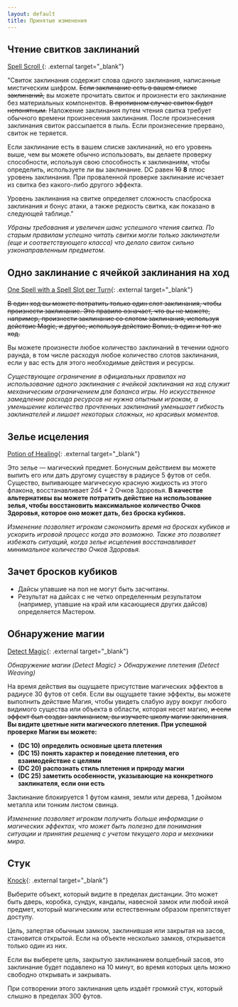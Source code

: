 ```yaml
---
layout: default
title: Принятые изменения
---
```


## Чтение свитков заклинаний
[ Spell Scroll ](https://www.dndbeyond.com/magic-items/9229085-spell-scroll){: .external target="_blank"}

"Свиток заклинания содержит слова одного заклинания, написанные мистическим шифром. ~~Если заклинание есть в вашем списке заклинаний,~~ вы можете прочитать свиток и произнести его заклинание без материальных компонентов. ~~В противном случае свиток будет непонятным.~~ Наложение заклинания путем чтения свитка требует обычного времени произнесения заклинания. После произнесения заклинания свиток рассыпается в пыль. Если произнесение прервано, свиток не теряется.

Если заклинание есть в вашем списке заклинаний, но его уровень выше, чем вы можете обычно использовать, вы делаете проверку способности, используя свою способность к заклинаниям, чтобы определить, используете ли вы заклинание. DC равен ~~10~~ **8** плюс уровень заклинания. При проваленной проверке заклинание исчезает из свитка без какого-либо другого эффекта.

Уровень заклинания на свитке определяет сложность спасброска заклинания и бонус атаки, а также редкость свитка, как показано в следующей таблице."

*Убраны требования и увеличен шанс успешного чтения свитка. По старым правилам успешно читать свитки могли только заклинатели (еще и соответствующего класса) что делало свиток сильно узконаправленным предметом.*

## Одно заклинание с ячейкой заклинания на ход
[One Spell with a Spell Slot per Turn](https://www.dndbeyond.com/sources/dnd/phb-2024/spells#CastingSpells){: .external target="_blank"}

~~В один ход вы можете потратить только один слот заклинания, чтобы произнести заклинание. Это правило означает, что вы не можете, например, произнести заклинание со слотом заклинания, используя действие Magic, и другое, используя действие Bonus, в один и тот же ход.~~

Вы можете произнести любое количество заклинаний в течении одного раунда, в том числе расходуя любое количество слотов заклинания, если у вас есть для этого необходимые действия и ресурсы.

*Существующее ограничение в официальных правилах на использование одного заклинания с ячейкой заклинания на ход служит механическим ограничением для баланса игры. Но искусственное замедление расхода ресурсов не нужна опытным игрокам, а уменьшение количества прочтенных заклинаний уменьшает гибкость заклинателей и лишает некоторых сложных, но красивых моментов.*

## Зелье исцеления
[Potion of Healing](https://www.dndbeyond.com/sources/dnd/phb-2024/equipment#PotionofHealing50GP){: .external target="_blank"}

Это зелье — магический предмет. Бонусным действием вы можете выпить его или дать другому существу в радиусе 5 футов от себя. Существо, выпивающее магическую красную жидкость из этого флакона, восстанавливает 2d4 + 2 Очков Здоровья. **В качестве альтернативы вы можете потратить действие на использование зелья, чтобы восстановить максимальное количество Очков Здоровья, которое оно может дать, без броска кубиков.**

*Изменение позволяет игрокам сэкономить время на бросках кубиков и ускорить игровой процесс когда это возможно. Также это позволяет избежать ситуаций, когда зелье исцеления восстанавливает минимальное количество Очков Здоровья.*

## Зачет бросков кубиков
- Дайсы упавшие на пол не могут быть засчитаны.
- Результат на дайсах с не четко определенным результатом (например, упавшие на край или касающиеся других дайсов) определяется Мастером.

## Обнаружение магии
[Detect Magic](https://www.dndbeyond.com/spells/2619097-detect-magic){: .external target="_blank"}

*Обнаружение магии (Detect Magic) > Обнаружение плетения (Detect Weaving)*

На время действия вы ощущаете присутствие магических эффектов в радиусе 30 футов от себя. Если вы ощущаете такие эффекты, вы можете выполнить действие Магия, чтобы увидеть слабую ауру вокруг любого видимого существа или объекта в области, которая несет магию, ~~и если эффект был создан заклинанием, вы изучаете школу магии заклинания~~. **Вы видите цветные нити магического плетения. При успешной проверке Магии вы можете:**
- **(DC 10) определить основные цвета плетения**
- **(DC 15) понять характер и поведение плетения, его взаимодействие с целями**
- **(DC 20) распознать стиль плетения и природу магии**
- **(DC 25) заметить особенности, указывающие на конкретного заклинателя, если они есть**

Заклинание блокируется 1 футом камня, земли или дерева, 1 дюймом металла или тонким листом свинца.

*Изменение позволяет игрокам получить больше информации о магических эффектах, что может быть полезно для понимания ситуации и принятия решениq с учетом текущего лора и механики мира.*

## Стук
[Knock](https://www.dndbeyond.com/spells/2618992-knock){: .external target="_blank"}

Выберите объект, который видите в пределах дистанции. Это может быть дверь, коробка, сундук, кандалы, навесной замок или любой иной предмет, который магическим или естественным образом препятствует доступу.

Цель, запертая обычным замком, заклинившая или закрытая на засов, становится открытой. Если на объекте несколько замков, открывается только один из них.

Если вы выберете цель, закрытую заклинанием волшебный засов, это заклинание будет подавлено на 10 минут, во время которых цель можно свободно открывать и закрывать.

При сотворении этого заклинания цель издаёт громкий стук, который слышно в пределах 300 футов.
